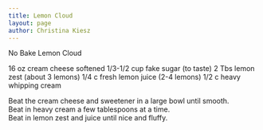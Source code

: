 ```yaml
---
title: Lemon Cloud
layout: page
author: Christina Kiesz
---
```

No Bake Lemon Cloud

16 oz cream cheese softened
1/3-1/2 cup fake sugar (to taste)
2 Tbs lemon zest (about 3 lemons)
1/4 c fresh lemon juice (2-4 lemons)
1/2 c heavy whipping cream

Beat the cream cheese and sweetener in a large bowl until smooth.  
Beat in heavy cream a few tablespoons at a time.  
Beat in lemon zest and juice until nice and fluffy.  